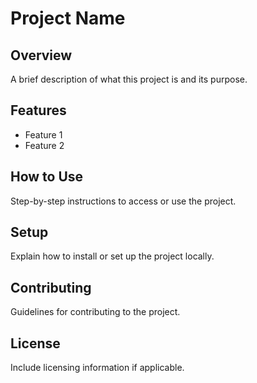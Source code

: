 # Project Name

## Overview
A brief description of what this project is and its purpose.

## Features
- Feature 1
- Feature 2

## How to Use
Step-by-step instructions to access or use the project.

## Setup
Explain how to install or set up the project locally.

## Contributing
Guidelines for contributing to the project.

## License
Include licensing information if applicable.
